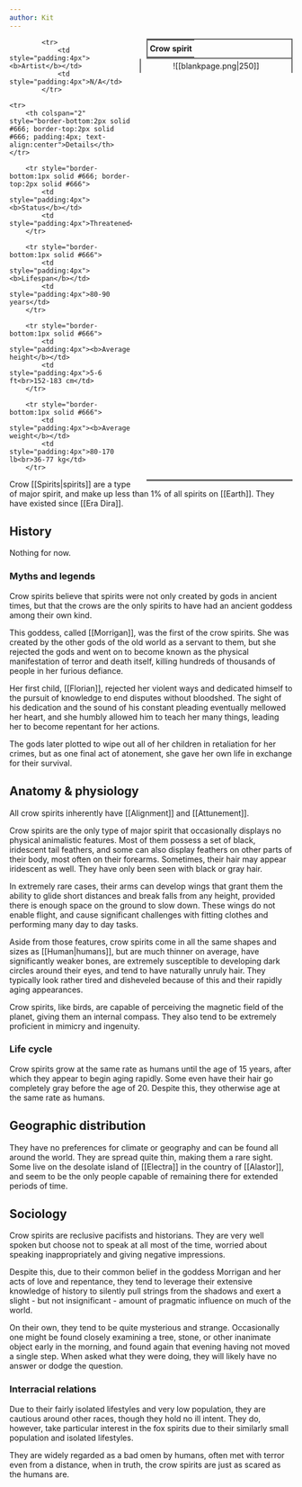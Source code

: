 ```yaml
---
author: Kit
---
```

<table style="float:right; clear:right; width:260px; margin:0 0 0 14; border:2px solid #666; line-height:1.5; border-collapse:collapse; font-size:smaller">
	<tr>
		<th colspan="2" style="border-bottom:2px solid #666; font-size:larger; padding:4px; text-align:center">Crow spirit</th>
	</tr></table>

  <span align="center" style="float:right; clear:right; width:260px; margin:0 0 0 14; border-right:2px solid #666; border-left:2px solid #666; border-collapse:collapse; padding:4px">![[blankpage.png|250]]</span>
  
  <table style="float:right; clear:right; width:260px; margin:0 0 7 14; border:2px solid #666; border-top:1px solid #666; line-height:1.5; border-collapse:collapse; font-size:smaller">
			
			<tr>
				<td style="padding:4px"><b>Artist</b></td>
				<td style="padding:4px">N/A</td>
			</tr>
	
	<tr>
		<th colspan="2" style="border-bottom:2px solid #666; border-top:2px solid #666; padding:4px; text-align:center">Details</th>
	</tr>
	
		<tr style="border-bottom:1px solid #666; border-top:2px solid #666">
			<td style="padding:4px"><b>Status</b></td>
			<td style="padding:4px">Threatened</td>
		</tr>
	
		<tr style="border-bottom:1px solid #666">
			<td style="padding:4px"><b>Lifespan</b></td>
			<td style="padding:4px">80-90 years</td>
		</tr>
	
		<tr style="border-bottom:1px solid #666">
			<td style="padding:4px"><b>Average height</b></td>
			<td style="padding:4px">5-6 ft<br>152-183 cm</td>
		</tr>
		
		<tr style="border-bottom:1px solid #666">
			<td style="padding:4px"><b>Average weight</b></td>
			<td style="padding:4px">80-170 lb<br>36-77 kg</td>
		</tr>
	
</table>

Crow [[Spirits|spirits]] are a type of major spirit, and make up less than 1% of all spirits on [[Earth]]. They have existed since [[Era Dira]].

## History

Nothing for now.

### Myths and legends

Crow spirits believe that spirits were not only created by gods in ancient times, but that the crows are the only spirits to have had an ancient goddess among their own kind.

This goddess, called [[Morrigan]], was the first of the crow spirits. She was created by the other gods of the old world as a servant to them, but she rejected the gods and went on to become known as the physical manifestation of terror and death itself, killing hundreds of thousands of people in her furious defiance.

Her first child, [[Florian]], rejected her violent ways and dedicated himself to the pursuit of knowledge to end disputes without bloodshed. The sight of his dedication and the sound of his constant pleading eventually mellowed her heart, and she humbly allowed him to teach her many things, leading her to become repentant for her actions.

The gods later plotted to wipe out all of her children in retaliation for her crimes, but as one final act of atonement, she gave her own life in exchange for their survival.

## Anatomy & physiology

All crow spirits inherently have [[Alignment]] and [[Attunement]].

Crow spirits are the only type of major spirit that occasionally displays no physical animalistic features. Most of them possess a set of black, iridescent tail feathers, and some can also display feathers on other parts of their body, most often on their forearms. Sometimes, their hair may appear iridescent as well. They have only been seen with black or gray hair.

In extremely rare cases, their arms can develop wings that grant them the ability to glide short distances and break falls from any height, provided there is enough space on the ground to slow down. These wings do not enable flight, and cause significant challenges with fitting clothes and performing many day to day tasks.

Aside from those features, crow spirits come in all the same shapes and sizes as [[Human|humans]], but are much thinner on average, have significantly weaker bones, are extremely susceptible to developing dark circles around their eyes, and tend to have naturally unruly hair. They typically look rather tired and disheveled because of this and their rapidly aging appearances.

Crow spirits, like birds, are capable of perceiving the magnetic field of the planet, giving them an internal compass. They also tend to be extremely proficient in mimicry and ingenuity.

### Life cycle

Crow spirits grow at the same rate as humans until the age of 15 years, after which they appear to begin aging rapidly. Some even have their hair go completely gray before the age of 20. Despite this, they otherwise age at the same rate as humans.

## Geographic distribution

They have no preferences for climate or geography and can be found all around the world. They are spread quite thin, making them a rare sight. Some live on the desolate island of [[Electra]] in the country of [[Alastor]], and seem to be the only people capable of remaining there for extended periods of time.

## Sociology

Crow spirits are reclusive pacifists and historians. They are very well spoken but choose not to speak at all most of the time, worried about speaking inappropriately and giving negative impressions.

Despite this, due to their common belief in the goddess Morrigan and her acts of love and repentance, they tend to leverage their extensive knowledge of history to silently pull strings from the shadows and exert a slight - but not insignificant - amount of pragmatic influence on much of the world.

On their own, they tend to be quite mysterious and strange. Occasionally one might be found closely examining a tree, stone, or other inanimate object early in the morning, and found again that evening having not moved a single step. When asked what they were doing, they will likely have no answer or dodge the question.

### Interracial relations

Due to their fairly isolated lifestyles and very low population, they are cautious around other races, though they hold no ill intent. They do, however, take particular interest in the fox spirits due to their similarly small population and isolated lifestyles.

They are widely regarded as a bad omen by humans, often met with terror even from a distance, when in truth, the crow spirits are just as scared as the humans are.